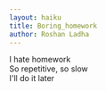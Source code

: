 ```yaml
---
layout: haiku
title: Boring_homework
author: Roshan Ladha
---
```

I hate homework<br>
So repetitive, so slow<br>
I'll do it later<br>